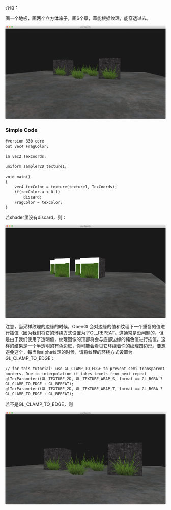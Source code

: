 介绍：

画一个地板，画两个立方体箱子，画6个草，草能根据纹理，能穿透过去。

![image-20190226143753301](result.jpg)



### Simple Code

```
#version 330 core
out vec4 FragColor;

in vec2 TexCoords;

uniform sampler2D texture1;

void main()
{             
    vec4 texColor = texture(texture1, TexCoords);
    if(texColor.a < 0.1)
        discard;
    FragColor = texColor;
}
```



若shader里没有discard，则：

![image-20190226143521383](result1.jpg)



注意，当采样纹理的边缘的时候，OpenGL会对边缘的值和纹理下一个重复的值进行插值（因为我们将它的环绕方式设置为了GL_REPEAT。这通常是没问题的，但是由于我们使用了透明值，纹理图像的顶部将会与底部边缘的纯色值进行插值。这样的结果是一个半透明的有色边框，你可能会看见它环绕着你的纹理四边形。要想避免这个，每当你alpha纹理的时候，请将纹理的环绕方式设置为GL_CLAMP_TO_EDGE：

```
// for this tutorial: use GL_CLAMP_TO_EDGE to prevent semi-transparent borders. Due to interpolation it takes texels from next repeat
glTexParameteri(GL_TEXTURE_2D, GL_TEXTURE_WRAP_S, format == GL_RGBA ? GL_CLAMP_TO_EDGE : GL_REPEAT); 
glTexParameteri(GL_TEXTURE_2D, GL_TEXTURE_WRAP_T, format == GL_RGBA ? GL_CLAMP_TO_EDGE : GL_REPEAT);
```

若不是GL_CLAMP_TO_EDGE，则

![image-20190226145850905](result2.jpg)